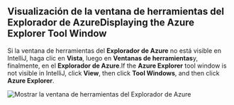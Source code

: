 ## <a name="displaying-the-azure-explorer-tool-window"></a><span data-ttu-id="7dda7-101">Visualización de la ventana de herramientas del Explorador de Azure</span><span class="sxs-lookup"><span data-stu-id="7dda7-101">Displaying the Azure Explorer Tool Window</span></span>

<span data-ttu-id="7dda7-102">Si la ventana de herramientas del **Explorador de Azure** no está visible en IntelliJ, haga clic en **Vista**, luego en **Ventanas de herramientas**y, finalmente, en el **Explorador de Azure**.</span><span class="sxs-lookup"><span data-stu-id="7dda7-102">If the **Azure Explorer** tool window is not visible in IntelliJ, click **View**, then click **Tool Windows**, and then click **Azure Explorer**.</span></span>

![Mostrar la ventana de herramientas del Explorador de Azure](../media/azure-toolkit-for-intellij-show-azure-explorer/show-az-exp-01.png)

